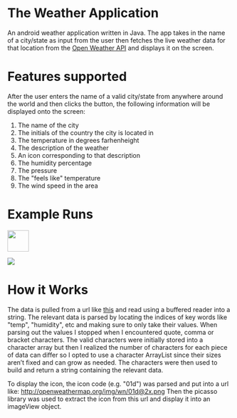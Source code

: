# The Weather Application
An android weather application written in Java. The app takes in the name of a city/state as input from the user then fetches the live weather data
for that location from the [Open Weather API](https://openweathermap.org/) and displays it on the screen.

# Features supported

After the user enters the name of a valid city/state from anywhere around the world and then clicks the button, the following information will be displayed onto the screen:

1) The name of the city
2) The initials of the country the city is located in
3) The temperature in degrees farhenheight 
4) The description of the weather
5) An icon corresponding to that description
6) The humidity percentage
7) The pressure
8) The "feels like" temperature
9) The wind speed in the area

# Example Runs


<img src="http://g.recordit.co/hCpMGBG2l4.gif" width="48">


![](http://g.recordit.co/hCpMGBG2l4.gif)


# How it Works

The data is pulled from a url like [this](https://api.openweathermap.org/data/2.5/weather?q=Boston&appid=e53301e27efa0b66d05045d91b2742d3&units=imperial) and read using a buffered reader into a string. The relevant data is parsed by locating the indices of key words like "temp", "humidity", etc and making sure to only take their values. When parsing out the values I stopped when I encountered quote, comma or bracket characters. The valid characters were initially stored into a character array but then I realized the number of characters for each piece of data can differ so I opted to use a character ArrayList since their sizes aren’t fixed and can grow as needed. The characters were then used to build and return a string containing the relevant data. 

To display the icon, the icon code (e.g. "01d") was parsed and put into a url like: http://openweathermap.org/img/wn/01d@2x.png
Then the picasso library was used to extract the icon from this url and display it into an imageView object. 


